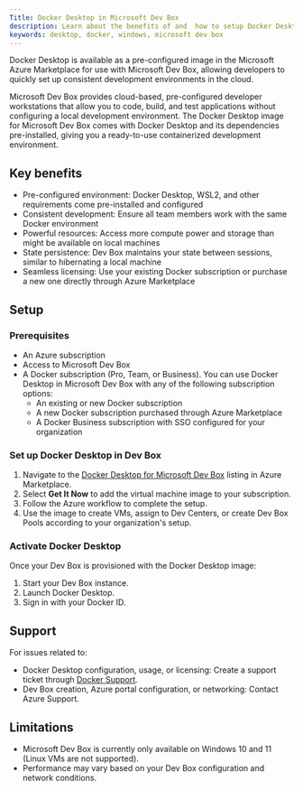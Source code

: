```yaml
---
Title: Docker Desktop in Microsoft Dev Box
description: Learn about the benefits of and  how to setup Docker Desktop in Microsoft Dev Box
keywords: desktop, docker, windows, microsoft dev box
---
```


Docker Desktop is available as a pre-configured image in the Microsoft Azure Marketplace for use with Microsoft Dev Box, allowing developers to quickly set up consistent development environments in the cloud.

Microsoft Dev Box provides cloud-based, pre-configured developer workstations that allow you to code, build, and test applications without configuring a local development environment. The Docker Desktop image for Microsoft Dev Box comes with Docker Desktop and its dependencies pre-installed, giving you a ready-to-use containerized development environment.

## Key benefits

- Pre-configured environment: Docker Desktop, WSL2, and other requirements come pre-installed and configured
- Consistent development: Ensure all team members work with the same Docker environment
- Powerful resources: Access more compute power and storage than might be available on local machines
- State persistence: Dev Box maintains your state between sessions, similar to hibernating a local machine
- Seamless licensing: Use your existing Docker subscription or purchase a new one directly through Azure Marketplace

## Setup

### Prerequisites 

- An Azure subscription
- Access to Microsoft Dev Box
- A Docker subscription (Pro, Team, or Business). You can use Docker Desktop in Microsoft Dev Box with any of the following subscription options:
   - An existing or new Docker subscription 
   - A new Docker subscription purchased through Azure Marketplace
   - A Docker Business subscription with SSO configured for your organization

### Set up Docker Desktop in Dev Box

1. Navigate to the [Docker Desktop for Microsoft Dev Box](https://azuremarketplace.microsoft.com/en-us/marketplace/apps/dockerinc1694120899427.devbox_azuremachine?tab=Overview) listing in Azure Marketplace.
2. Select **Get It Now** to add the virtual machine image to your subscription.
3. Follow the Azure workflow to complete the setup.
4. Use the image to create VMs, assign to Dev Centers, or create Dev Box Pools according to your organization's setup.

### Activate Docker Desktop

Once your Dev Box is provisioned with the Docker Desktop image:

1. Start your Dev Box instance.
2. Launch Docker Desktop. 
3. Sign in with your Docker ID.

## Support

For issues related to:

- Docker Desktop configuration, usage, or licensing: Create a support ticket through [Docker Support](https://hub.docker.com/support).
- Dev Box creation, Azure portal configuration, or networking: Contact Azure Support.

## Limitations

- Microsoft Dev Box is currently only available on Windows 10 and 11 (Linux VMs are not supported).
- Performance may vary based on your Dev Box configuration and network conditions.
